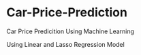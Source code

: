 # Car-Price-Prediction
Car Price Predicition Using Machine Learning

Using Linear and Lasso Regression Model
